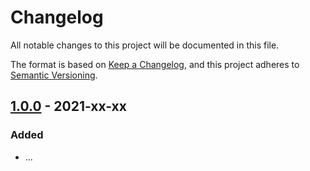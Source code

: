 # Changelog
All notable changes to this project will be documented in this file.

The format is based on [Keep a Changelog](https://keepachangelog.com/en/1.0.0/),
and this project adheres to [Semantic Versioning](https://semver.org/spec/v2.0.0.html).

## [1.0.0] - 2021-xx-xx
### Added
- ...

[Unreleased]: https://github.com/hendrik-scholz/express-app-generator/compare/1.0.0...HEAD
[1.0.0]: https://github.com/hendrik-scholz/express-app-generator/releases/tag/1.0.0
